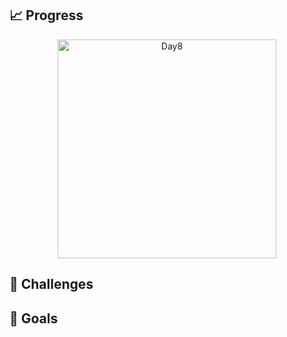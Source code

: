 ## 📈 Progress

<p align="center">
 <img src="./Images/Day8.png" alt="Day8" width="350"/>
</p>

## 🧩 Challenges


## 🥅 Goals
